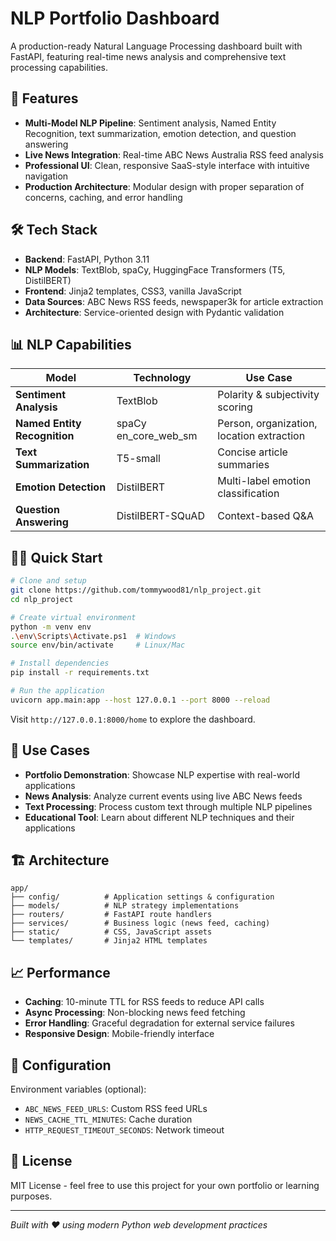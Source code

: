 # NLP Portfolio Dashboard

A production-ready Natural Language Processing dashboard built with FastAPI, featuring real-time news analysis and comprehensive text processing capabilities.

## 🚀 Features

- **Multi-Model NLP Pipeline**: Sentiment analysis, Named Entity Recognition, text summarization, emotion detection, and question answering
- **Live News Integration**: Real-time ABC News Australia RSS feed analysis
- **Professional UI**: Clean, responsive SaaS-style interface with intuitive navigation
- **Production Architecture**: Modular design with proper separation of concerns, caching, and error handling

## 🛠️ Tech Stack

- **Backend**: FastAPI, Python 3.11
- **NLP Models**: TextBlob, spaCy, HuggingFace Transformers (T5, DistilBERT)
- **Frontend**: Jinja2 templates, CSS3, vanilla JavaScript
- **Data Sources**: ABC News RSS feeds, newspaper3k for article extraction
- **Architecture**: Service-oriented design with Pydantic validation

## 📊 NLP Capabilities

| Model | Technology | Use Case |
|-------|------------|----------|
| **Sentiment Analysis** | TextBlob | Polarity & subjectivity scoring |
| **Named Entity Recognition** | spaCy en_core_web_sm | Person, organization, location extraction |
| **Text Summarization** | T5-small | Concise article summaries |
| **Emotion Detection** | DistilBERT | Multi-label emotion classification |
| **Question Answering** | DistilBERT-SQuAD | Context-based Q&A |

## 🏃‍♂️ Quick Start

```bash
# Clone and setup
git clone https://github.com/tommywood81/nlp_project.git
cd nlp_project

# Create virtual environment
python -m venv env
.\env\Scripts\Activate.ps1  # Windows
source env/bin/activate     # Linux/Mac

# Install dependencies
pip install -r requirements.txt

# Run the application
uvicorn app.main:app --host 127.0.0.1 --port 8000 --reload
```

Visit `http://127.0.0.1:8000/home` to explore the dashboard.

## 🎯 Use Cases

- **Portfolio Demonstration**: Showcase NLP expertise with real-world applications
- **News Analysis**: Analyze current events using live ABC News feeds
- **Text Processing**: Process custom text through multiple NLP pipelines
- **Educational Tool**: Learn about different NLP techniques and their applications

## 🏗️ Architecture

```
app/
├── config/          # Application settings & configuration
├── models/          # NLP strategy implementations
├── routers/         # FastAPI route handlers
├── services/        # Business logic (news feed, caching)
├── static/          # CSS, JavaScript assets
└── templates/       # Jinja2 HTML templates
```

## 📈 Performance

- **Caching**: 10-minute TTL for RSS feeds to reduce API calls
- **Async Processing**: Non-blocking news feed fetching
- **Error Handling**: Graceful degradation for external service failures
- **Responsive Design**: Mobile-friendly interface

## 🔧 Configuration

Environment variables (optional):
- `ABC_NEWS_FEED_URLS`: Custom RSS feed URLs
- `NEWS_CACHE_TTL_MINUTES`: Cache duration
- `HTTP_REQUEST_TIMEOUT_SECONDS`: Network timeout

## 📝 License

MIT License - feel free to use this project for your own portfolio or learning purposes.

---

*Built with ❤️ using modern Python web development practices*
